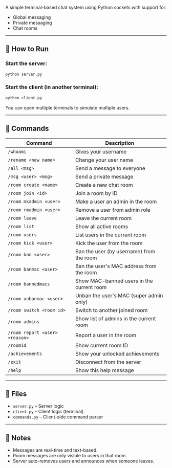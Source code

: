 
A simple terminal-based chat system using Python sockets with support for:

- Global messaging
- Private messaging
- Chat rooms

---

## 🚀 How to Run

### Start the server:
```bash
python server.py
```

### Start the client (in another terminal):
```bash
python client.py
```

You can open multiple terminals to simulate multiple users.

---

## 💬 Commands
| Command | Description |
|--------|-------------|
| `/whoami` | Gives your username |
| `/rename <new name>` | Change your user name |
| `/all <msg>` | Send a message to everyone |
| `/msg <user> <msg>` | Send a private message |
| `/room create <name>` | Create a new chat room |
| `/room join <id>` | Join a room by ID |
| `/room mkadmin <user>` | Make a user an admin in the room |
| `/room rmadmin <user>` | Remove a user from admin role |
| `/room leave` | Leave the current room |
| `/room list` | Show all active rooms |
| `/room users` | List users in the current room |
| `/room kick <user>` | Kick the user from the room |
| `/room ban <user>` | Ban the user (by username) from the room |
| `/room banmac <user>` | Ban the user's MAC address from the room |
| `/room bannedmacs` | Show MAC-banned users in the current room |
| `/room unbanmac <user>` | Unban the user's MAC (super admin only) |
| `/room switch <room id>` | Switch to another joined room |
| `/room admins` | Show list of admins in the current room |
| `/room report <user> <reason>` | Report a user in the room |
| `/roomid` | Show current room ID |
| `/achievements` | Show your unlocked achievements |
| `/exit` | Disconnect from the server |
| `/help` | Show this help message |
---

## 📂 Files

- `server.py` – Server logic
- `client.py` – Client logic (terminal)
- `commands.py` – Client-side command parser

---

## 📌 Notes

- Messages are real-time and text-based.
- Room messages are only visible to users in that room.
- Server auto-removes users and announces when someone leaves.

